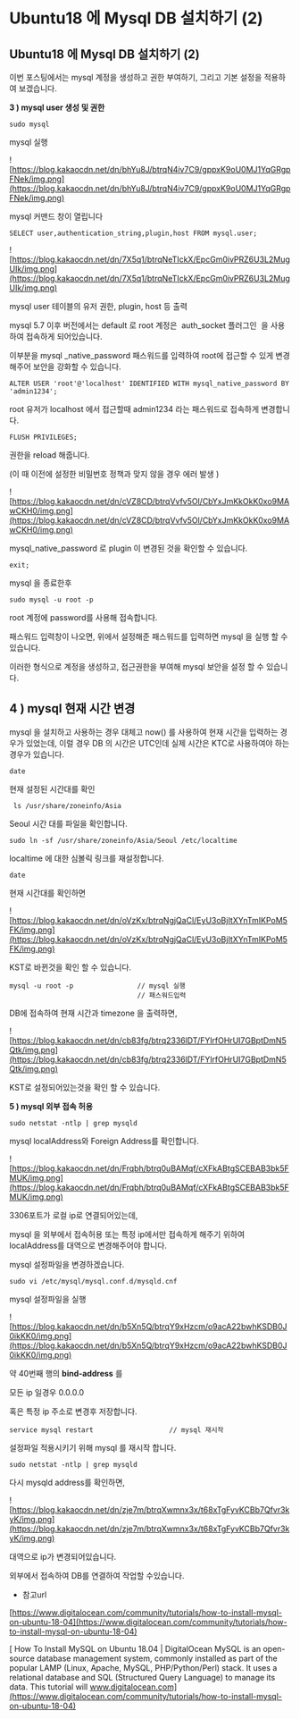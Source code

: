# Ubuntu18 에 Mysql DB 설치하기 (2)

## Ubuntu18 에 Mysql DB 설치하기 (2)

이번 포스팅에서는 mysql 계정을 생성하고 권한 부여하기, 그리고 기본 설정을 적용하여 보겠습니다.

**3 ) mysql user 생성 및 권한**

```
sudo mysql
```

mysql 실행

![https://blog.kakaocdn.net/dn/bhYu8J/btrqN4iv7C9/gppxK9oU0MJ1YqGRgpFNek/img.png](https://blog.kakaocdn.net/dn/bhYu8J/btrqN4iv7C9/gppxK9oU0MJ1YqGRgpFNek/img.png)

mysql 커맨드 창이 열립니다

```
SELECT user,authentication_string,plugin,host FROM mysql.user;
```

![https://blog.kakaocdn.net/dn/7X5q1/btrqNeTIckX/EpcGm0ivPRZ6U3L2MugUIk/img.png](https://blog.kakaocdn.net/dn/7X5q1/btrqNeTIckX/EpcGm0ivPRZ6U3L2MugUIk/img.png)

mysql user 테이블의 유저 권한, plugin, host 등 출력

mysql 5.7 이후 버전에서는 default 로 root 계정은  auth_socket 플러그인  을 사용하여 접속하게 되어있습니다.

이부분을 mysql _native_password 패스워드를 입력하여 root에 접근할 수 있게 변경해주어 보안을 강화할 수 있습니다.

```
ALTER USER 'root'@'localhost' IDENTIFIED WITH mysql_native_password BY 'admin1234';
```

root 유저가 localhost 에서 접근할때 admin1234 라는 패스워드로 접속하게 변경합니다.

```
FLUSH PRIVILEGES;
```

권한을 reload 해줍니다.

(이 때 이전에 설정한 비밀번호 정책과 맞지 않을 경우 에러 발생 )

![https://blog.kakaocdn.net/dn/cVZ8CD/btrqVvfv5Ol/CbYxJmKkOkK0xo9MAwCKH0/img.png](https://blog.kakaocdn.net/dn/cVZ8CD/btrqVvfv5Ol/CbYxJmKkOkK0xo9MAwCKH0/img.png)

mysql_native_password 로 plugin 이 변경된 것을 확인할 수 있습니다.

```
exit;
```

mysql 을 종료한후

```
sudo mysql -u root -p
```

root 계정에 password를 사용해 접속합니다.

패스워드 입력창이 나오면, 위에서 설정해준 패스워드를 입력하면 mysql 을 실행 할 수 있습니다.

이러한 형식으로 계정을 생성하고, 접근권한을 부여해 mysql 보안을 설정 할 수 있습니다.

## 

## **4 ) mysql 현재 시간 변경**

mysql 을 설치하고 사용하는 경우 대체고 now() 를 사용하여 현재 시간을 입력하는 경우가 있었는데, 이럴 경우 DB 의 시간은 UTC인데 실제 시간은 KTC로 사용하여야 하는 경우가 있습니다.

```
date
```

현재 설정된 시간대를 확인

```
 ls /usr/share/zoneinfo/Asia
```

Seoul 시간 대를 파일을 확인합니다.

```
sudo ln -sf /usr/share/zoneinfo/Asia/Seoul /etc/localtime
```

localtime 에 대한 심볼릭 링크를 재설정합니다.

```
date
```

현재 시간대를 확인하면

![https://blog.kakaocdn.net/dn/oVzKx/btrqNgjQaCl/EyU3oBjItXYnTmIKPoM5FK/img.png](https://blog.kakaocdn.net/dn/oVzKx/btrqNgjQaCl/EyU3oBjItXYnTmIKPoM5FK/img.png)

KST로 바뀐것을 확인 할 수 있습니다.

```
mysql -u root -p				// mysql 실행
								// 패스워드입력
```

DB에 접속하여 현재 시간과 timezone 을 출력하면,

![https://blog.kakaocdn.net/dn/cb83fg/btrq2336lDT/FYlrfOHrUI7GBptDmN5Qtk/img.png](https://blog.kakaocdn.net/dn/cb83fg/btrq2336lDT/FYlrfOHrUI7GBptDmN5Qtk/img.png)

KST로 설정되어있는것을 확인 할 수 있습니다.

**5 ) mysql 외부 접속 허용**

```
sudo netstat -ntlp | grep mysqld
```

mysql localAddress와 Foreign Address를 확인합니다.

![https://blog.kakaocdn.net/dn/Frqbh/btrq0uBAMqf/cXFkABtgSCEBAB3bk5FMUK/img.png](https://blog.kakaocdn.net/dn/Frqbh/btrq0uBAMqf/cXFkABtgSCEBAB3bk5FMUK/img.png)

3306포트가 로컬 ip로 연결되어있는데,

mysql 을 외부에서 접속허용 또는 특정 ip에서만 접속하게 해주기 위하여 localAddress를 대역으로 변경해주어야 합니다.

mysql 설정파일을 변경하겠습니다.

```
sudo vi /etc/mysql/mysql.conf.d/mysqld.cnf
```

mysql 설정파일을 실행

![https://blog.kakaocdn.net/dn/b5Xn5Q/btrqY9xHzcm/o9acA22bwhKSDB0J0ikKK0/img.png](https://blog.kakaocdn.net/dn/b5Xn5Q/btrqY9xHzcm/o9acA22bwhKSDB0J0ikKK0/img.png)

약 40번째 행의 **bind-address** 를

모든 ip 일경우 0.0.0.0

혹은 특정 ip 주소로 변경후 저장합니다.

```
service mysql restart					// mysql 재시작
```

설정파일 적용시키기 위해 mysql 를 재시작 합니다.

```
sudo netstat -ntlp | grep mysqld
```

다시 mysqld address를 확인하면,

![https://blog.kakaocdn.net/dn/zje7m/btrqXwmnx3x/t68xTgFyvKCBb7Qfvr3kyK/img.png](https://blog.kakaocdn.net/dn/zje7m/btrqXwmnx3x/t68xTgFyvKCBb7Qfvr3kyK/img.png)

대역으로 ip가 변경되어있습니다.

외부에서 접속하여 DB를 연결하여 작업할 수있습니다.

- 참고url

[https://www.digitalocean.com/community/tutorials/how-to-install-mysql-on-ubuntu-18-04](https://www.digitalocean.com/community/tutorials/how-to-install-mysql-on-ubuntu-18-04)

[
How To Install MySQL on Ubuntu 18.04 | DigitalOcean
MySQL is an open-source database management system, commonly installed as part of the popular LAMP (Linux, Apache, MySQL, PHP/Python/Perl) stack. It uses a relational database and SQL (Structured Query Language) to manage its data. This tutorial will
www.digitalocean.com](https://www.digitalocean.com/community/tutorials/how-to-install-mysql-on-ubuntu-18-04)